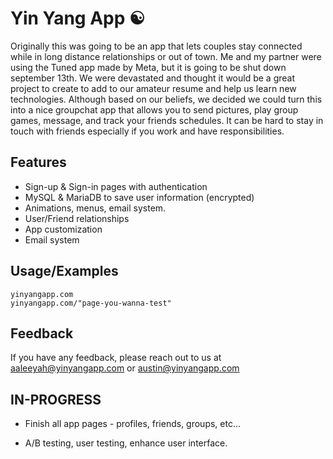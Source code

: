 # Yin Yang App ☯️

Originally this was going to be an app that lets couples stay connected while in long distance relationships or out of town.
Me and my partner were using the Tuned app made by Meta, but it is going to be shut down september 13th.
We were devastated and thought it would be a great project to create to add to our amateur resume and help us learn new technologies.
Although based on our beliefs, we decided we could turn this into a nice groupchat app that allows you to send pictures, play group games, message, and track your friends schedules. It can be hard to stay in touch with friends especially if you work and have responsibilities.




## Features

- Sign-up & Sign-in pages with authentication
- MySQL & MariaDB to save user information (encrypted)
- Animations, menus, email system.
- User/Friend relationships
- App customization
- Email system



## Usage/Examples
```
yinyangapp.com
yinyangapp.com/"page-you-wanna-test"
```


## Feedback

If you have any feedback, please reach out to us at aaleeyah@yinyangapp.com or austin@yinyangapp.com

## IN-PROGRESS
- Finish all app pages - profiles, friends, groups, etc...

- A/B testing, user testing, enhance user interface.



